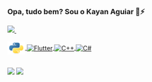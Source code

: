 ### Opa, tudo bem? Sou o Kayan Aguiar 👋⚡

<div>
  <a href="https://github.com/kayanaguiar">
  <img height="180em" src="https://github-readme-stats.vercel.app/api?username=kayanaguiar&show_icons=true&theme=merko&include_all_commits=true&count_private=true"/>
  <img height+"180em" scr="https://github-readme-stats.vercel.app/api/top-langs/?username=kayanaguiar&layout=donut&langs_count=8&theme=merko"/>
 </div>   
  
<div style="display: inline_block"><br>
     <img align="center" alt="Python" height="30" width="40" src="https://raw.githubusercontent.com/devicons/devicon/master/icons/python/python-original.svg">
     <img align="center" alt="Flutter" height="30" width="40" src="https://cdn.jsdelivr.net/gh/devicons/devicon/icons/flutter/flutter-original.svg"/>
     <img align="center" alt="C++" height="30" width="40" src="https://cdn.jsdelivr.net/gh/devicons/devicon/icons/cplusplus/cplusplus-original.svg"/>
     <img align="center" alt="C#" height="30" width="40" src="https://cdn.jsdelivr.net/gh/devicons/devicon/icons/csharp/csharp-original.svg" />
  </div>
  
  ##
  
  <div>
    <a href="https://instagram.com/kayanaguiar" target="_blank"><img src="https://img.shields.io/badge/-Instagram-%23E4405F?style=for-the-badge&logo=instagram&logoColor=white" target="_blank"></a>
    <a href="https://www.linkedin.com/in/kayanaguiar-45875016a" target="_blank"><img src="https://img.shields.io/badge/-LinkedIn-%230077B5?style=for-the-badge&logo=linkedin&logoColor=white" target="_blank"></a> 
  
</div>
